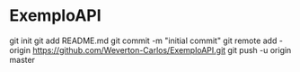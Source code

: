 # ExemploAPI
git init
git add README.md
git commit -m "initial commit"
git remote add - origin https://github.com/Weverton-Carlos/ExemploAPI.git
git push -u origin master